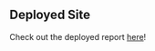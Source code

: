 ## Deployed Site
Check out the deployed report [here](https://joshuaolubori.github.io/10nalytics_Hackathon/)!
